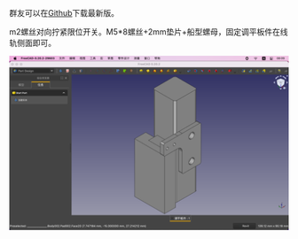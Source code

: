 群友可以在[Github](https://github.com/Byvm815/DayuCC-Leveling_plate)下载最新版。

m2螺丝对向拧紧限位开关。M5*8螺丝+2mm垫片+船型螺母，固定调平板件在线轨侧面即可。

![](文档/说明引用图片/截屏1.png)